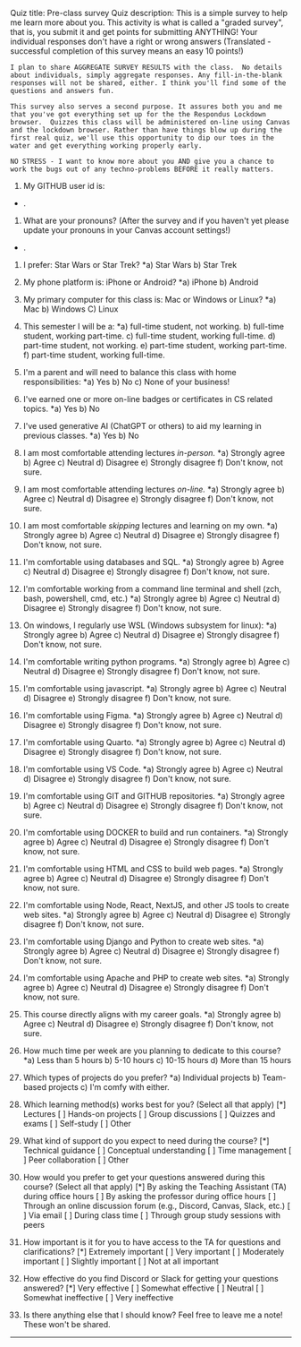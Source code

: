 Quiz title: Pre-class survey
Quiz description: This is a simple survey to help me learn more about you. This activity is what is called a "graded survey", that is, you submit it and get points for submitting ANYTHING! Your individual responses don't have a right or wrong answers  (Translated - successful completion of this survey means an easy 10 points!)

    I plan to share AGGREGATE SURVEY RESULTS with the class.  No details about individuals, simply aggregate responses. Any fill-in-the-blank responses will not be shared, either. I think you'll find some of the questions and answers fun.

    This survey also serves a second purpose. It assures both you and me that you've got everything set up for the the Respondus Lockdown browser.  Quizzes this class will be administered on-line using Canvas and the lockdown browser. Rather than have things blow up during the first real quiz, we'll use this opportunity to dip our toes in the water and get everything working properly early.

    NO STRESS - I want to know more about you AND give you a chance to work the bugs out of any techno-problems BEFORE it really matters.

1. My GITHUB user id is:
*  .


1. What are your pronouns?  (After the survey and if you haven't yet please update your pronouns in your Canvas account settings!)
* .


1. I prefer: Star Wars or Star Trek?
*a) Star Wars
b) Star Trek


1. My phone platform is: iPhone or Android?
*a) iPhone
b) Android


1. My primary computer for this class is: Mac or Windows or Linux?
*a) Mac
b) Windows
C) Linux


1. This semester I will be a:
*a) full-time student, not working.
b) full-time student, working part-time.
c) full-time student, working full-time.
d) part-time student, not working.
e) part-time student, working part-time.
f) part-time student, working full-time.


1. I'm a parent and will need to balance this class with home responsibilities:
*a) Yes
b) No
c) None of your business!


1. I've earned one or more on-line badges or certificates in CS related topics.
*a) Yes
b) No


1. I've used generative AI (ChatGPT or others) to aid my learning in previous classes.
*a) Yes
b) No


1. I am most comfortable attending lectures *in-person.*
*a) Strongly agree
b) Agree
c) Neutral
d) Disagree
e) Strongly disagree
f) Don't know, not sure.


1. I am most comfortable attending lectures *on-line.*
*a) Strongly agree
b) Agree
c) Neutral
d) Disagree
e) Strongly disagree
f) Don't know, not sure.


1. I am most comfortable *skipping* lectures and learning on my own.
*a) Strongly agree
b) Agree
c) Neutral
d) Disagree
e) Strongly disagree
f) Don't know, not sure.


1. I'm comfortable using databases and SQL.
*a) Strongly agree
b) Agree
c) Neutral
d) Disagree
e) Strongly disagree
f) Don't know, not sure.


1. I'm comfortable working from a command line terminal and shell (zch, bash, powershell, cmd, etc.)
*a) Strongly agree
b) Agree
c) Neutral
d) Disagree
e) Strongly disagree
f) Don't know, not sure.

1. On windows, I regularly use WSL (Windows subsystem for linux):
*a) Strongly agree
b) Agree
c) Neutral
d) Disagree
e) Strongly disagree
f) Don't know, not sure.


1. I'm comfortable writing python programs.
*a) Strongly agree
b) Agree
c) Neutral
d) Disagree
e) Strongly disagree
f) Don't know, not sure.


1. I'm comfortable using javascript.
*a) Strongly agree
b) Agree
c) Neutral
d) Disagree
e) Strongly disagree
f) Don't know, not sure.


1. I'm comfortable using Figma.
*a) Strongly agree
b) Agree
c) Neutral
d) Disagree
e) Strongly disagree
f) Don't know, not sure.


1. I'm comfortable using Quarto.
*a) Strongly agree
b) Agree
c) Neutral
d) Disagree
e) Strongly disagree
f) Don't know, not sure.


1. I'm comfortable using VS Code.
*a) Strongly agree
b) Agree
c) Neutral
d) Disagree
e) Strongly disagree
f) Don't know, not sure.


1. I'm comfortable using GIT and GITHUB repositories.
*a) Strongly agree
b) Agree
c) Neutral
d) Disagree
e) Strongly disagree
f) Don't know, not sure.


1. I'm comfortable using DOCKER to build and run containers.
*a) Strongly agree
b) Agree
c) Neutral
d) Disagree
e) Strongly disagree
f) Don't know, not sure.


1. I'm comfortable using HTML and CSS to build web pages.
*a) Strongly agree
b) Agree
c) Neutral
d) Disagree
e) Strongly disagree
f) Don't know, not sure.


1. I'm comfortable using Node, React, NextJS, and other JS tools to create web sites.
*a) Strongly agree
b) Agree
c) Neutral
d) Disagree
e) Strongly disagree
f) Don't know, not sure.


1. I'm comfortable using Django and Python to create web sites.
*a) Strongly agree
b) Agree
c) Neutral
d) Disagree
e) Strongly disagree
f) Don't know, not sure.


1. I'm comfortable using Apache and PHP to create web sites.
*a) Strongly agree
b) Agree
c) Neutral
d) Disagree
e) Strongly disagree
f) Don't know, not sure.


1. This course directly aligns with my career goals.
*a) Strongly agree
b) Agree
c) Neutral
d) Disagree
e) Strongly disagree
f) Don't know, not sure.


1. How much time per week are you planning to dedicate to this course?
*a) Less than 5 hours
b) 5-10 hours
c) 10-15 hours
d) More than 15 hours


1. Which types of projects do you prefer?
*a) Individual projects
b) Team-based projects
c) I'm comfy with either.


1. Which learning method(s) works best for you? (Select all that apply)
[*] Lectures
[ ] Hands-on projects
[ ] Group discussions
[ ] Quizzes and exams
[ ] Self-study
[ ] Other


1. What kind of support do you expect to need during the course?
[*] Technical guidance
[ ] Conceptual understanding 
[ ] Time management
[ ] Peer collaboration 
[ ] Other


1. How would you prefer to get your questions answered during this course? (Select all that apply)
[*] By asking the Teaching Assistant (TA) during office hours
[ ] By asking the professor during office hours
[ ] Through an online discussion forum (e.g., Discord, Canvas, Slack, etc.)
[ ] Via email
[ ] During class time
[ ] Through group study sessions with peers


1. How important is it for you to have access to the TA for questions and clarifications?
[*] Extremely important
[ ] Very important
[ ] Moderately important
[ ] Slightly important
[ ] Not at all important


1. How effective do you find Discord or Slack for getting your questions answered?
[*] Very effective
[ ] Somewhat effective
[ ] Neutral
[ ] Somewhat ineffective
[ ] Very ineffective


1. Is there anything else that I should know?  Feel free to leave me a note!  These won't be shared.
____
